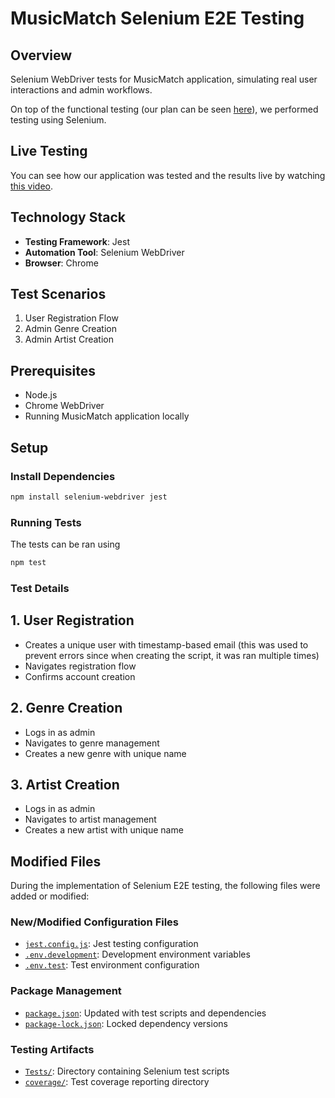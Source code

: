 # MusicMatch Selenium E2E Testing

## Overview
Selenium WebDriver tests for MusicMatch application, simulating real user interactions and admin workflows.

On top of the functional testing (our plan can be seen [here](./Completions/Functional-Testing-Plan.pdf)), we performed testing using Selenium. 

## Live Testing
You can see how our application was tested and the results live by watching [this video](https://drive.google.com/drive/folders/1vgYiiV-F5lZbO9EMn_nejsJKz43GUrdB?usp=drive_link).

## Technology Stack
- **Testing Framework**: Jest
- **Automation Tool**: Selenium WebDriver
- **Browser**: Chrome

## Test Scenarios
1. User Registration Flow
2. Admin Genre Creation
3. Admin Artist Creation

## Prerequisites
- Node.js
- Chrome WebDriver
- Running MusicMatch application locally

## Setup

### Install Dependencies
```bash
npm install selenium-webdriver jest
```

### Running Tests
The tests can be ran using
```bash
npm test
```

### Test Details
## 1. User Registration
  - Creates a unique user with timestamp-based email (this was used to prevent errors since when creating the script, it was ran multiple times)
  - Navigates registration flow
  - Confirms account creation

## 2. Genre Creation
  - Logs in as admin
  - Navigates to genre management
  - Creates a new genre with unique name

## 3. Artist Creation
  - Logs in as admin
  - Navigates to artist management
  - Creates a new artist with unique name


## Modified Files
During the implementation of Selenium E2E testing, the following files were added or modified:

### New/Modified Configuration Files
- [`jest.config.js`](./jest.config.js): Jest testing configuration
- [`.env.development`](./env.development): Development environment variables
- [`.env.test`](./env.test): Test environment configuration

### Package Management
- [`package.json`](./package.json): Updated with test scripts and dependencies
- [`package-lock.json`](./package-lock.json): Locked dependency versions

### Testing Artifacts
- [`Tests/`](./Tests): Directory containing Selenium test scripts
- [`coverage/`](./coverage): Test coverage reporting directory


